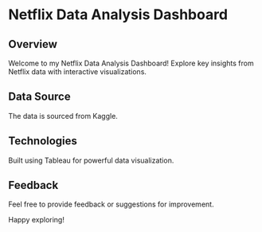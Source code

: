 # Netflix Data Analysis Dashboard

## Overview

Welcome to my Netflix Data Analysis Dashboard! Explore key insights from Netflix data with interactive visualizations.

## Data Source

The data is sourced from Kaggle.

## Technologies

Built using Tableau for powerful data visualization.

## Feedback

Feel free to provide feedback or suggestions for improvement.

Happy exploring!
